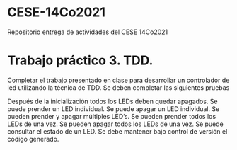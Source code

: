 # CESE-14Co2021
Repositorio entrega de actividades del CESE 14Co2021

# Trabajo práctico 3. TDD.

Completar el trabajo presentado en clase para desarrollar un controlador de led utilizando la
técnica de TDD. Se deben completar las siguientes pruebas

Después de la inicialización todos los LEDs deben quedar apagados.
Se puede prender un LED individual.
Se puede apagar un LED individual.
Se pueden prender y apagar múltiples LED’s.
Se pueden prender todos los LEDs de una vez.
Se pueden apagar todos los LEDs de una vez.
Se puede consultar el estado de un LED.
Se debe mantener bajo control de versión el código generado.
